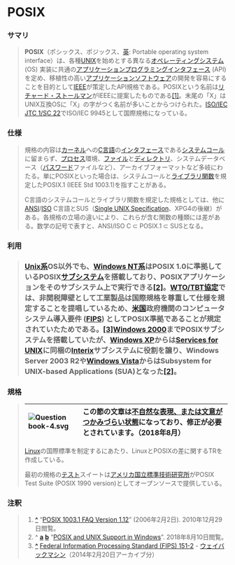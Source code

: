 # POSIX

###  サマリ

> **POSIX**（ポシックス、ポジックス、[英](https://ja.wikipedia.org/wiki/%E8%8B%B1%E8%AA%9E): Portable operating system interface）は、各種[UNIX](https://ja.wikipedia.org/wiki/UNIX)を始めとする異なる[オペレーティングシステム](https://ja.wikipedia.org/wiki/%E3%82%AA%E3%83%9A%E3%83%AC%E3%83%BC%E3%83%86%E3%82%A3%E3%83%B3%E3%82%B0%E3%82%B7%E3%82%B9%E3%83%86%E3%83%A0) \(OS\) 実装に共通の[アプリケーションプログラミングインタフェース](https://ja.wikipedia.org/wiki/%E3%82%A2%E3%83%97%E3%83%AA%E3%82%B1%E3%83%BC%E3%82%B7%E3%83%A7%E3%83%B3%E3%83%97%E3%83%AD%E3%82%B0%E3%83%A9%E3%83%9F%E3%83%B3%E3%82%B0%E3%82%A4%E3%83%B3%E3%82%BF%E3%83%95%E3%82%A7%E3%83%BC%E3%82%B9) \(API\) を定め、移植性の高い[アプリケーションソフトウェア](https://ja.wikipedia.org/wiki/%E3%82%A2%E3%83%97%E3%83%AA%E3%82%B1%E3%83%BC%E3%82%B7%E3%83%A7%E3%83%B3%E3%82%BD%E3%83%95%E3%83%88%E3%82%A6%E3%82%A7%E3%82%A2)の開発を容易にすることを目的として[IEEE](https://ja.wikipedia.org/wiki/IEEE)が策定したAPI規格である。POSIXという名前は[リチャード・ストールマン](https://ja.wikipedia.org/wiki/%E3%83%AA%E3%83%81%E3%83%A3%E3%83%BC%E3%83%89%E3%83%BB%E3%82%B9%E3%83%88%E3%83%BC%E3%83%AB%E3%83%9E%E3%83%B3)がIEEEに提案したものである[\[1\]](https://ja.wikipedia.org/wiki/POSIX#cite_note-faq-1)。末尾の「X」はUNIX互換OSに「X」の字がつく名前が多いことからつけられた。[ISO/IEC JTC 1/SC 22](https://ja.wikipedia.org/wiki/ISO/IEC_JTC_1/SC_22)でISO/IEC 9945として国際規格になっている。

### 仕様

> 規格の内容は[カーネル](https://ja.wikipedia.org/wiki/%E3%82%AB%E3%83%BC%E3%83%8D%E3%83%AB)への[C言語](https://ja.wikipedia.org/wiki/C%E8%A8%80%E8%AA%9E)の[インタフェース](https://ja.wikipedia.org/wiki/%E3%82%A4%E3%83%B3%E3%82%BF%E3%83%95%E3%82%A7%E3%83%BC%E3%82%B9_%28%E6%83%85%E5%A0%B1%E6%8A%80%E8%A1%93%29)である[システムコール](https://ja.wikipedia.org/wiki/%E3%82%B7%E3%82%B9%E3%83%86%E3%83%A0%E3%82%B3%E3%83%BC%E3%83%AB)に留まらず、[プロセス](https://ja.wikipedia.org/wiki/%E3%83%97%E3%83%AD%E3%82%BB%E3%82%B9)環境、[ファイル](https://ja.wikipedia.org/wiki/%E3%83%95%E3%82%A1%E3%82%A4%E3%83%AB_%28%E3%82%B3%E3%83%B3%E3%83%94%E3%83%A5%E3%83%BC%E3%82%BF%29)と[ディレクトリ](https://ja.wikipedia.org/wiki/%E3%83%87%E3%82%A3%E3%83%AC%E3%82%AF%E3%83%88%E3%83%AA)、システムデータベース（[パスワード](https://ja.wikipedia.org/wiki/%E3%83%91%E3%82%B9%E3%83%AF%E3%83%BC%E3%83%89)ファイルなど）、アーカイブフォーマットなど多岐にわたる。単にPOSIXといった場合は、システムコールと[ライブラリ](https://ja.wikipedia.org/wiki/%E3%83%A9%E3%82%A4%E3%83%96%E3%83%A9%E3%83%AA)[関数](https://ja.wikipedia.org/wiki/%E3%82%B5%E3%83%96%E3%83%AB%E3%83%BC%E3%83%81%E3%83%B3)を規定したPOSIX.1 \(IEEE Std 1003.1\)を指すことがある。
>
> C言語のシステムコールとライブラリ関数を規定した規格としては、他に[ANSI](https://ja.wikipedia.org/wiki/%E7%B1%B3%E5%9B%BD%E5%9B%BD%E5%AE%B6%E8%A6%8F%E6%A0%BC%E5%8D%94%E4%BC%9A)/[ISO](https://ja.wikipedia.org/wiki/%E5%9B%BD%E9%9A%9B%E6%A8%99%E6%BA%96%E5%8C%96%E6%A9%9F%E6%A7%8B) C言語とSUS（[Single UNIX Specification](https://ja.wikipedia.org/wiki/Single_UNIX_Specification)、XPG4の後継）がある。各規格の立場の違いにより、これらが含む関数の種類には差がある。数学の記号で表すと、ANSI/ISO C ⊂ POSIX.1 ⊂ SUSとなる。

### 利用

> ### [Unix系](https://ja.wikipedia.org/wiki/Unix%E7%B3%BB)OS以外でも、[Windows NT系](https://ja.wikipedia.org/wiki/Windows_NT%E7%B3%BB)はPOSIX 1.0に準拠しているPOSIX[サブシステム](https://ja.wikipedia.org/wiki/%E3%82%B5%E3%83%96%E3%82%B7%E3%82%B9%E3%83%86%E3%83%A0)を搭載しており、POSIXアプリケーションをそのサブシステム上で実行できる[\[2\]](https://ja.wikipedia.org/wiki/POSIX#cite_note-windows-2)。[WTO/TBT協定](https://ja.wikipedia.org/wiki/%E8%B2%BF%E6%98%93%E3%81%AE%E6%8A%80%E8%A1%93%E7%9A%84%E9%9A%9C%E5%AE%B3%E3%81%AB%E9%96%A2%E3%81%99%E3%82%8B%E5%8D%94%E5%AE%9A)では、非関税障壁として工業製品は国際規格を尊重して仕様を規定することを提唱しているため、[米国](https://ja.wikipedia.org/wiki/%E3%82%A2%E3%83%A1%E3%83%AA%E3%82%AB%E5%90%88%E8%A1%86%E5%9B%BD)政府機関のコンピュータシステム導入要件 \([FIPS](https://ja.wikipedia.org/wiki/%E9%80%A3%E9%82%A6%E6%83%85%E5%A0%B1%E5%87%A6%E7%90%86%E6%A8%99%E6%BA%96)\) としてPOSIX準拠であることが規定されていたためである。[\[3\]](https://ja.wikipedia.org/wiki/POSIX#cite_note-fips-3)[Windows 2000](https://ja.wikipedia.org/wiki/Microsoft_Windows_2000)までPOSIXサブシステムを搭載していたが、[Windows XP](https://ja.wikipedia.org/wiki/Microsoft_Windows_XP)からは[Services for UNIX](https://ja.wikipedia.org/wiki/Services_for_UNIX)に同梱の[Interix](https://ja.wikipedia.org/wiki/Interix)サブシステムに役割を譲り、Windows Server 2003 R2や[Windows Vista](https://ja.wikipedia.org/wiki/Windows_Vista)からはSubsystem for UNIX-based Applications \(SUA\)となった[\[2\]](https://ja.wikipedia.org/wiki/POSIX#cite_note-windows-2)。

### 規格

> | ![Question book-4.svg](https://upload.wikimedia.org/wikipedia/commons/thumb/6/64/Question_book-4.svg/50px-Question_book-4.svg.png) | この節の文章は[**不自然な表現、または文意がつかみづらい状態**](https://ja.wikipedia.org/wiki/Template:%E6%97%A5%E6%9C%AC%E8%AA%9E%E8%A1%A8%E7%8F%BE/doc)になっており、修正が必要とされています。（2018年8月） |
> | :--- | :--- |
>
>
> [Linux](https://ja.wikipedia.org/wiki/Linux)の国際標準を制定するにあたり、LinuxとPOSIXの差に関するTRを作成している。
>
> 最初の規格の[テスト](https://ja.wikipedia.org/wiki/%E3%82%BD%E3%83%95%E3%83%88%E3%82%A6%E3%82%A7%E3%82%A2%E3%83%86%E3%82%B9%E3%83%88)スイートは[アメリカ国立標準技術研究所](https://ja.wikipedia.org/wiki/%E3%82%A2%E3%83%A1%E3%83%AA%E3%82%AB%E5%9B%BD%E7%AB%8B%E6%A8%99%E6%BA%96%E6%8A%80%E8%A1%93%E7%A0%94%E7%A9%B6%E6%89%80)がPOSIX Test Suite \(POSIX 1990 version\)としてオープンソースで提供している。

### 注釈

> 1. [**^**](https://ja.wikipedia.org/wiki/POSIX#cite_ref-faq_1-0) “[POSIX 1003.1 FAQ Version 1.12](http://www.opengroup.org/austin/papers/posix_faq.html)” \(2006年2月2日\). 2010年12月29日閲覧。
> 2. ^ [**a**](https://ja.wikipedia.org/wiki/POSIX#cite_ref-windows_2-0) [**b**](https://ja.wikipedia.org/wiki/POSIX#cite_ref-windows_2-1) “[POSIX and UNIX Support in Windows](https://social.technet.microsoft.com/wiki/contents/articles/10224.posix-and-unix-support-in-windows.aspx)”. 2018年8月10日閲覧。
> 3. [**^**](https://ja.wikipedia.org/wiki/POSIX#cite_ref-fips_3-0) [Federal Information Processing Standard \(FIPS\) 151-2](https://web.archive.org/web/20140220130516/http://www.itl.nist.gov/fipspubs/fip151-2.htm) - [ウェイバックマシン](https://ja.wikipedia.org/wiki/%E3%82%A6%E3%82%A7%E3%82%A4%E3%83%90%E3%83%83%E3%82%AF%E3%83%9E%E3%82%B7%E3%83%B3)（2014年2月20日アーカイブ分）





